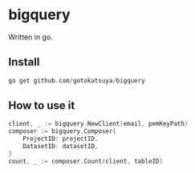 bigquery
=====  
Written in go.  


## Install
```c
go get github.com/gotokatsuya/bigquery
```


## How to use it

```go
client, _ := bigquery.NewClient(email, pemKeyPath)
composer := bigquery.Composer{
	ProjectID: projectID,
	DatasetID: datasetID,
}
count, _ := composer.Count(client, tableID)
```